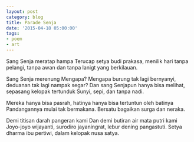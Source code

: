 ```yaml
---
layout: post
category: blog
title: Parade Senja
date: '2015-04-18 05:00:00'
tags:
- poem
- art
---
```


Sang Senja meratap hampa
Terucap setya budi prakasa, menilik hari tanpa pelangi, tanpa awan
dan tanpa lanigt yang berkilauan.

Sang Senja merenung
Mengapa? Mengapa burung tak lagi bernyanyi, deduanan tak lagi nampak segar?
Dan sang Senjapun hanya bisa melihat, sepasang kelopak tertunduk
Sunyi, sepi, dan tanpa nadi.

Mereka hanya bisa pasrah, hatinya hanya bisa tertuntun oleh batinya
Pandangannya mulai tak bermakana.
Bersatu bagaikan surga dan neraka.

Demi titisan darah pangeran kami
Dan demi butiran air mata putri kami
Joyo-joyo wijayanti, surodiro jayaningrat, lebur dening pangastuti.
Setya dharma ibu pertiwi, dalam kelopak nusa satya.
